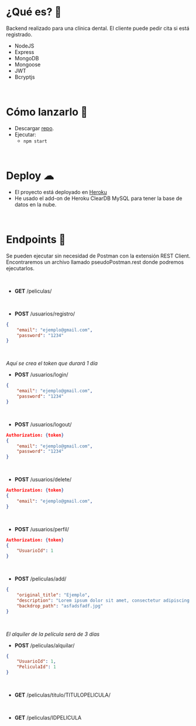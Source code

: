 # ¿Qué es? 👀

Backend realizado para una clínica dental. El cliente puede pedir cita si está registrado.

- NodeJS
- Express
- MongoDB
- Mongoose
- JWT
- Bcryptjs

<br>

# Cómo lanzarlo 🚀

- Descargar [repo](https://github.com/RosaSabater/appCitas).
- Ejecutar:
	- `npm start`

<br>

# Deploy ☁

- El proyecto está deployado en [Heroku](https://backendcitas.herokuapp.com)
- He usado el add-on de Heroku ClearDB MySQL para tener la base de datos en la nube.

<br>

# Endpoints 📃
Se pueden ejecutar sin necesidad de Postman con la extensión REST Client.<br>
Encontraremos un archivo llamado pseudoPostman.rest donde podremos ejecutarlos.

<br>

- **GET** /peliculas/

<br>

- **POST** /usuarios/registro/
```json
{
    "email": "ejemplo@gmail.com",
    "password": "1234"
}
```

<br>

_Aquí se crea el token que durará 1 día_
- **POST** /usuarios/login/
```json
{
    "email": "ejemplo@gmail.com",
    "password": "1234"
}
```

<br>

- **POST** /usuarios/logout/
```json
Authorization: {token}
{
    "email": "ejemplo@gmail.com",
    "password": "1234"
}
```

<br>

- **POST** /usuarios/delete/
```json
Authorization: {token}
{
    "email": "ejemplo@gmail.com",
}
```

<br>

- **POST** /usuarios/perfil/
```json
Authorization: {token}
{
    "UsuarioId": 1
}
```

<br>

- **POST** /peliculas/add/
```json
{
    "original_title": "Ejemplo",
    "description": "Lorem ipsum dolor sit amet, consectetur adipiscing elit.",
    "backdrop_path": "asfadsfadf.jpg"
}
```

<br>

_El alquiler de la película será de 3 días_
- **POST** /peliculas/alquilar/
```json
{
    "UsuarioId": 1,
    "PeliculaId": 1
}
```

<br>

- **GET** /peliculas/titulo/TITULOPELICULA/

<br>

- **GET** /peliculas/IDPELICULA

